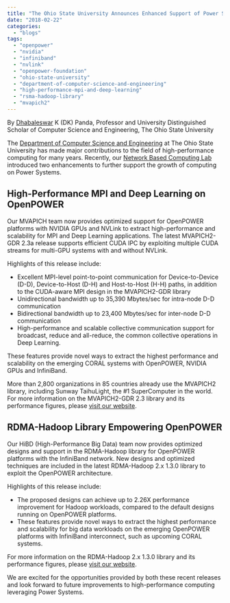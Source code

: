 ```yaml
---
title: "The Ohio State University Announces Enhanced Support of Power Systems for High-Performance Computing"
date: "2018-02-22"
categories: 
  - "blogs"
tags: 
  - "openpower"
  - "nvidia"
  - "infiniband"
  - "nvlink"
  - "openpower-foundation"
  - "ohio-state-university"
  - "department-of-computer-science-and-engineering"
  - "high-performance-mpi-and-deep-learning"
  - "rsma-hadoop-library"
  - "mvapich2"
---
```


By [Dhabaleswar](http://web.cse.ohio-state.edu/~panda.2/) K (DK) Panda, Professor and University Distinguished Scholar of Computer Science and Engineering, The Ohio State University

The [Department of Computer Science and Engineering](https://cse.osu.edu/) at The Ohio State University has made major contributions to the field of high-performance computing for many years. Recently, our [Network Based Computing Lab](http://nowlab.cse.ohio-state.edu/) introduced two enhancements to further support the growth of computing on Power Systems.

## **High-Performance MPI and Deep Learning on OpenPOWER**

Our MVAPICH team now provides optimized support for OpenPOWER platforms with NVIDIA GPUs and NVLink to extract high-performance and scalability for MPI and Deep Learning applications. The latest MVAPICH2-GDR 2.3a release supports efficient CUDA IPC by exploiting multiple CUDA streams for multi-GPU systems with and without NVLink.

Highlights of this release include:

- Excellent MPI-level point-to-point communication for Device-to-Device (D-D), Device-to-Host (D-H) and Host-to-Host (H-H) paths, in addition to the CUDA-aware MPI design in the MVAPICH2-GDR library
- Unidirectional bandwidth up to 35,390 Mbytes/sec for intra-node D-D communication
- Bidirectional bandwidth up to 23,400 Mbytes/sec for inter-node D-D communication
- High-performance and scalable collective communication support for broadcast, reduce and all-reduce, the common collective operations in Deep Learning.

These features provide novel ways to extract the highest performance and scalability on the emerging CORAL systems with OpenPOWER, NVIDIA GPUs and InfiniBand.

More than 2,800 organizations in 85 countries already use the MVAPICH2 library, including Sunway TaihuLight, the #1 SuperComputer in the world. For more information on the MVAPICH2-GDR 2.3 library and its performance figures, please [visit our website](http://mvapich.cse.ohio-state.edu/).

## **RDMA-Hadoop Library Empowering OpenPOWER**

Our HiBD (High-Performance Big Data) team now provides optimized designs and support in the RDMA-Hadoop library for OpenPOWER platforms with the InfiniBand network. New designs and optimized techniques are included in the latest RDMA-Hadoop 2.x 1.3.0 library to exploit the OpenPOWER architecture.

Highlights of this release include:

- The proposed designs can achieve up to 2.26X performance improvement for Hadoop workloads, compared to the default designs running on OpenPOWER platforms.
- These features provide novel ways to extract the highest performance and scalability for big data workloads on the emerging OpenPOWER platforms with InfiniBand interconnect, such as upcoming CORAL systems.

For more information on the RDMA-Hadoop 2.x 1.3.0 library and its performance figures, please [visit our website](http://hibd.cse.ohio-state.edu/).

We are excited for the opportunities provided by both these recent releases and look forward to future improvements to high-performance computing leveraging Power Systems.

